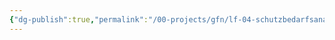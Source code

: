 ```yaml
---
{"dg-publish":true,"permalink":"/00-projects/gfn/lf-04-schutzbedarfsanalyse-im-eigenen-arbeitsbereich-durchfuehren/","tags":["inProgress","LF04","GFN"],"noteIcon":"","updated":"2024-06-17T09:10:31.000+02:00"}
---
```





